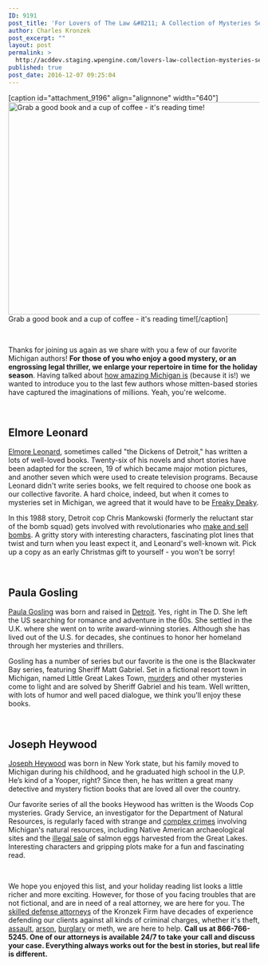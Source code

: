 ```yaml
---
ID: 9191
post_title: 'For Lovers of The Law &#8211; A Collection of Mysteries Set in The Mitten State (Part 2)'
author: Charles Kronzek
post_excerpt: ""
layout: post
permalink: >
  http://acddev.staging.wpengine.com/lovers-law-collection-mysteries-set-mitten-state-part-2.html
published: true
post_date: 2016-12-07 09:25:04
---
```

[caption id="attachment_9196" align="alignnone" width="640"]<img class="size-full wp-image-9196" src="http://acddev.staging.wpengine.com/wp-content/uploads/2016/12/book-926502_640.jpg" alt="Grab a good book and a cup of coffee - it's reading time!" width="640" height="426" /> Grab a good book and a cup of coffee - it's reading time![/caption]

&nbsp;

<span style="font-weight: 400;">Thanks for joining us again as we share with you a few of our favorite Michigan authors! </span><b>For those of you who enjoy a good mystery, or an engrossing legal thriller, we enlarge your repertoire in time for the holiday season</b><span style="font-weight: 400;">. Having talked about </span><a href="http://acddev.staging.wpengine.com/lovers-law-collection-mysteries-set-mitten-state.html" target="_blank"><span style="font-weight: 400;">how amazing Michigan is</span></a><span style="font-weight: 400;"> (because it is!) we wanted to introduce you to the last few authors whose mitten-based stories have captured the imaginations of millions. Yeah, you're welcome. </span>

&nbsp;
<h2><b>Elmore Leonard</b></h2>
<a href="http://www.elmoreleonard.com/index.php" target="_blank"><span style="font-weight: 400;">Elmore Leonard</span></a><span style="font-weight: 400;">, sometimes called "the Dickens of Detroit," has written a lots of well-loved books. Twenty-six of his novels and short stories have been adapted for the screen, 19 of which became major motion pictures, and another seven which were used to create television programs. Because Leonard didn't write series books, we felt required to choose one book as our collective favorite. A hard choice, indeed, but when it comes to mysteries set in Michigan, we agreed that it would have to be </span><a href="https://www.amazon.com/Freaky-Deaky-Elmore-Leonard/dp/0688160964" target="_blank"><span style="font-weight: 400;">Freaky Deaky</span></a><span style="font-weight: 400;">.</span>

<span style="font-weight: 400;">In this 1988 story, Detroit cop Chris Mankowski (formerly the reluctant star of the bomb squad) gets involved with revolutionaries who </span><a href="http://acddev.staging.wpengine.com/michigan-arson-attorney.html" target="_blank"><span style="font-weight: 400;">make and sell bombs</span></a><span style="font-weight: 400;">. A gritty story with interesting characters, fascinating plot lines that twist and turn when you least expect it, and Leonard's well-known wit. Pick up a copy as an early Christmas gift to yourself - you won't be sorry!</span>

&nbsp;
<h2><b>Paula Gosling</b></h2>
<a href="https://www.fantasticfiction.com/g/paula-gosling/" target="_blank"><span style="font-weight: 400;">Paula Gosling</span></a><span style="font-weight: 400;"> was born and raised in </span><a href="http://acddev.staging.wpengine.com/wayne-county-criminal-defense-attorney-michigan-top-lawyer-aggressive-team.html"><span style="font-weight: 400;">Detroit</span></a><span style="font-weight: 400;">. Yes, right in The D. She left the US searching for romance and adventure in the 60s. She settled in the U.K. where she went on to write award-winning stories. Although she has lived out of the U.S. for decades, she continues to honor her homeland through her mysteries and thrillers.</span>

<span style="font-weight: 400;">Gosling has a number of series but our favorite is the one is the Blackwater Bay series, featuring Sheriff Matt Gabriel. Set in a fictional resort town in Michigan, named Little Great Lakes Town, </span><a href="http://acddev.staging.wpengine.com/michigan-open-murder-attorneys.html" target="_blank"><span style="font-weight: 400;">murders</span></a><span style="font-weight: 400;"> and other mysteries come to light and are solved by Sheriff Gabriel and his team. Well written, with lots of humor and well paced dialogue, we think you'll enjoy these books.</span>

&nbsp;
<h2><b>Joseph Heywood</b></h2>
<a href="http://www.josephheywood.com/woods.html" target="_blank"><span style="font-weight: 400;">Joseph Heywood</span></a><span style="font-weight: 400;"> was born in New York state, but his family moved to Michigan during his childhood, and he graduated high school in the U.P. He’s kind of a Yooper, right? Since then, he has written a great many detective and mystery fiction books that are loved all over the country.</span>

<span style="font-weight: 400;">Our favorite series of all the books Heywood has written is the Woods Cop mysteries. Grady Service, an investigator for the Department of Natural Resources, is regularly faced with strange and </span><a href="http://acddev.staging.wpengine.com/michigan-malicious-destruction-property-lawyers-malicious-destruction-lawyers.html" target="_blank"><span style="font-weight: 400;">complex crimes</span></a><span style="font-weight: 400;"> involving Michigan's natural resources, including Native American archaeological sites and the </span><a href="http://acddev.staging.wpengine.com/retail-crime.html" target="_blank"><span style="font-weight: 400;">illegal sale</span></a><span style="font-weight: 400;"> of salmon eggs harvested from the Great Lakes. Interesting characters and gripping plots make for a fun and fascinating read.</span>

&nbsp;

<span style="font-weight: 400;">We hope you enjoyed this list, and your holiday reading list looks a little richer and more exciting. However, for those of you facing troubles that are not fictional, and are in need of a real attorney, we are here for you. The </span><a href="http://acddev.staging.wpengine.com/trial-attorneys.html" target="_blank"><span style="font-weight: 400;">skilled defense attorneys</span></a><span style="font-weight: 400;"> of the Kronzek Firm have decades of experience defending our clients against all kinds of criminal charges, whether it's theft, </span><a href="http://acddev.staging.wpengine.com/assault-charges.html" target="_blank"><span style="font-weight: 400;">assault</span></a><span style="font-weight: 400;">, </span><a href="http://acddev.staging.wpengine.com/michigan-arson-attorney.html" target="_blank"><span style="font-weight: 400;">arson</span></a><span style="font-weight: 400;">, </span><a href="http://acddev.staging.wpengine.com/burglary-crimes.html" target="_blank"><span style="font-weight: 400;">burglary</span></a><span style="font-weight: 400;"> or meth, we are here to help. </span><b>Call us at 866-766-5245. One of our attorneys is available 24/7 to take your call and discuss your case. Everything always works out for the best in stories, but real life is different.</b>

&nbsp;